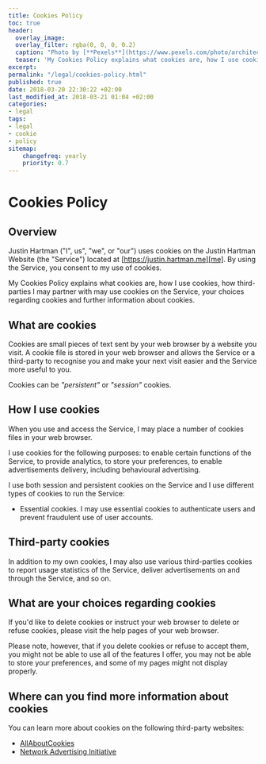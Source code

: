 ```yaml
---
title: Cookies Policy
toc: true
header:
  overlay_image: 
  overlay_filter: rgba(0, 0, 0, 0.2)
  caption: "Photo by [**Pexels**](https://www.pexels.com/photo/architecture-art-artwork-bench-206784/)"
  teaser: 'My Cookies Policy explains what cookies are, how I use cookies, how third-parties I may partner with may use cookies on the Service, your choices regarding cookies and further information about cookies.'
excerpt: 
permalink: "/legal/cookies-policy.html"
published: true
date: 2018-03-20 22:30:22 +02:00
last_modified_at: 2018-03-21 01:04 +02:00
categories:
- legal
tags:
- legal 
- cookie 
- policy 
sitemap:
    changefreq: yearly
    priority: 0.7
---
```

# Cookies Policy

## Overview
Justin Hartman ("I", us", "we", or "our") uses cookies on the Justin Hartman Website (the "Service") located at [https://justin.hartman.me][me]. By using the Service, you consent to my use of cookies.

My Cookies Policy explains what cookies are, how I use cookies, how third-parties I may partner with may use cookies on the Service, your choices regarding cookies and further information about cookies.

## What are cookies

Cookies are small pieces of text sent by your web browser by a website you visit. A cookie file is stored in your web browser and allows the Service or a third-party to recognise you and make your next visit easier and the Service more useful to you.

Cookies can be _"persistent"_ or _"session"_ cookies.

## How I use cookies

When you use and access the Service, I may place a number of cookies files in your web browser.

I use cookies for the following purposes: to enable certain functions of the Service, to provide analytics, to store your preferences, to enable advertisements delivery, including behavioural advertising.

I use both session and persistent cookies on the Service and I use different types of cookies to run the Service:

- Essential cookies. I may use essential cookies to authenticate users and prevent fraudulent use of user accounts.

## Third-party cookies

In addition to my own cookies, I may also use various third-parties cookies to report usage statistics of the Service, deliver advertisements on and through the Service, and so on.

## What are your choices regarding cookies

If you'd like to delete cookies or instruct your web browser to delete or refuse cookies, please visit the help pages of your web browser.

Please note, however, that if you delete cookies or refuse to accept them, you might not be able to use all of the features I offer, you may not be able to store your preferences, and some of my pages might not display properly.

## Where can you find more information about cookies

You can learn more about cookies on the following third-party websites:

* [AllAboutCookies][allabout]
* [Network Advertising Initiative][nai]

[me]: https://justin.hartman.me
[allabout]: http://www.allaboutcookies.org/
[nai]: http://www.networkadvertising.org/
